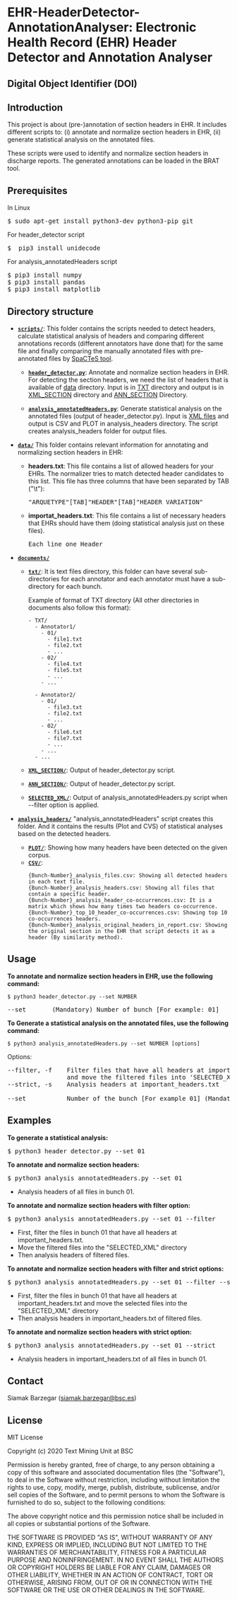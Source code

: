 # EHR-HeaderDetector-AnnotationAnalyser: Electronic Health Record (EHR) Header Detector and Annotation Analyser #

## Digital Object Identifier (DOI)

## Introduction

This project is about (pre-)annotation of section headers in EHR. It includes different scripts to: 
(i) annotate and normalize section headers in EHR, 
(ii) generate statistical analysis on the annotated files. 

These scripts were used to identify and normalize section headers in discharge reports. 
The generated annotations can be loaded in the BRAT tool.


## Prerequisites
In Linux
<pre>
$ sudo apt-get install python3-dev python3-pip git
</pre>

For header_detector script
<pre>
$  pip3 install unidecode
</pre>

For analysis_annotatedHeaders script
<pre>
$ pip3 install numpy
$ pip3 install pandas
$ pip3 install matplotlib
</pre>


## Directory structure

- [**`scripts/`**](scripts/): 
This folder contains the scripts needed to detect headers, calculate statistical analysis of headers 
and comparing different annotations records (different annotators have done that) for the same file
and finally comparing the manually annotated files with pre-annotated files by [SpaCTeS tool](https://github.com/siabar/SpaCTeS).

  - [**`header_detector.py`**](scripts/header_detector.py): Annotate and normalize section headers in EHR. 
    For detecting the section headers, we need the list of headers that is available of [data](data/) directory. 
    Input is in [TXT](documents/TXT) directory and 
    output is in [XML_SECTION](documents/SELECTED_XML) directory and [ANN_SECTION](documents/ANN_SECTION) Directory.

  - [**`analysis_annotatedHeaders.py`**](scripts/analysis_annotatedHeaders.py): Generate statistical analysis on the annotated files (output of header_detector.py).
    Input is [XML files](documents/SELECTED_XML) and output is CSV and PLOT in analysis_headers directory.
    The script creates analysis_headers folder for output files.
    
- [**`data/`**](data/)
This folder contains relevant information for annotating and normalizing section headers in EHR:

  - **headers.txt**: This file contains a list of allowed headers for your EHRs. 
	The normalizer tries to match detected header candidates to this list.
	This file has three columns that have been separated by TAB ("\t"):
	<pre>
	"ARQUETYPE"[TAB]"HEADER"[TAB]"HEADER VARIATION" 
	</pre>
  - **importat_headers.txt**: This file contains a list of necessary headers that EHRs should have them (doing statistical analysis just on these files).
    <pre>
    Each line one Header
    </pre>
- [**`documents/`**](documents/)
  - [**`txt/`**](documents/txt/): It is text files directory, this folder can have several sub-directories for each annotator
    and each annotator must have a sub-directory for each bunch.

    Example of format of TXT directory (All other directories in documents also follow this format):
    ```
    - TXT/
      - Annotator1/
        - 01/
          - file1.txt
          - file2.txt
          - ...
        - 02/
          - file4.txt
          - file5.txt
          - ...
        - ...

      - Annotator2/
        - 01/
          - file3.txt
          - file2.txt
          - ...
        - 02/
          - file6.txt
          - file7.txt
          - ...
        - ...
      - ...
    ```

  - [**`XML_SECTION/`**](documents/SELECTED_XML/): Output of header_detector.py script.
  - [**`ANN_SECTION/`**](documents/ANN_SECTION/): Output of header_detector.py script.
  - [**`SELECTED_XML/`**](documents/SELECTED_XML/): Output of analysis_annotatedHeaders.py script when --filter option is applied.


- [**`analysis_headers/`**](analysis_headers/)
"analysis_annotatedHeaders" script creates this folder.
And it contains the results (Plot and CVS) of statistical analyses based on the detected headers.
  -  [**`PLOT/`**](analysis_headers/PLOT/):
    Showing how many headers have been detected on the given corpus.
  -  [**`CSV/`**](analysis_headers/CSV/):
      ```
      {Bunch-Number}_analysis_files.csv: Showing all detected headers in each text file. 
      {Bunch-Number}_analysis_headers.csv: Showing all files that contain a specific header. 
      {Bunch-Number}_analysis_header_co-occurrences.csv: It is a matrix which shows how many times two headers co-occurrence.
      {Bunch-Number}_top_10_header_co-occurrences.csv: Showing top 10 co-occurrences headers.
      {Bunch-Number}_analysis_original_headers_in_report.csv: Showing the original section in the EHR that script detects it as a header (By similarity method).
      ```



## Usage

**To annotate and normalize section headers in EHR, use the following command:**

    $ python3 header_detector.py --set NUMBER

<pre>
--set       (Mandatory) Number of bunch [For example: 01] 
</pre>


**To Generate a statistical analysis on the annotated files, use the following command:**

    $ python3 analysis_annotatedHeaders.py --set NUMBER [options] 

Options:
<pre>
--filter, -f    Filter files that have all headers at important_headers.txt (in the data directory)
                and move the filtered files into 'SELECTED_XML' directory 
--strict, -s    Analysis headers at important_headers.txt 
            
--set           Number of the bunch [For example 01] (Mandatory)
</pre>

## Examples

**To generate a statistical analysis:**
<pre>
$ python3 header_detector.py --set 01
</pre>

**To annotate and normalize section headers:**
<pre>
$ python3 analysis_annotatedHeaders.py --set 01
</pre>

- Analysis headers of all files in bunch 01.


**To annotate and normalize section headers with filter option:**
<pre>
$ python3 analysis_annotatedHeaders.py --set 01 --filter
</pre>
- First, filter the files in bunch 01 that have all headers at important_headers.txt.
- Move the filtered files into the "SELECTED_XML" directory 
- Then analysis headers of filtered files.



**To annotate and normalize section headers with filter and strict options:**
<pre>
$ python3 analysis_annotatedHeaders.py --set 01 --filter --strict
</pre>

- First, filter the files in bunch 01 that have all headers at important_headers.txt and move the selected files into the "SELECTED_XML" directory 
- Then analysis headers in important_headers.txt of filtered files.

**To annotate and normalize section headers with  strict option:**
<pre>
$ python3 analysis_annotatedHeaders.py --set 01 --strict
</pre>

- Analysis headers in important_headers.txt of all files in bunch 01.

## Contact

Siamak Barzegar (siamak.barzegar@bsc.es)

## License
MIT License

Copyright (c) 2020 Text Mining Unit at BSC

Permission is hereby granted, free of charge, to any person obtaining a copy
of this software and associated documentation files (the "Software"), to deal
in the Software without restriction, including without limitation the rights
to use, copy, modify, merge, publish, distribute, sublicense, and/or sell
copies of the Software, and to permit persons to whom the Software is
furnished to do so, subject to the following conditions:

The above copyright notice and this permission notice shall be included in all
copies or substantial portions of the Software.

THE SOFTWARE IS PROVIDED "AS IS", WITHOUT WARRANTY OF ANY KIND, EXPRESS OR
IMPLIED, INCLUDING BUT NOT LIMITED TO THE WARRANTIES OF MERCHANTABILITY,
FITNESS FOR A PARTICULAR PURPOSE AND NONINFRINGEMENT. IN NO EVENT SHALL THE
AUTHORS OR COPYRIGHT HOLDERS BE LIABLE FOR ANY CLAIM, DAMAGES OR OTHER
LIABILITY, WHETHER IN AN ACTION OF CONTRACT, TORT OR OTHERWISE, ARISING FROM,
OUT OF OR IN CONNECTION WITH THE SOFTWARE OR THE USE OR OTHER DEALINGS IN THE
SOFTWARE.
